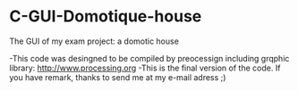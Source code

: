 C-GUI-Domotique-house
=====================

The GUI of my exam project: a domotic house

-This code was desingned to be compiled by preocessign including grqphic library: http://www.processing.org
-This is the final version of the code. If you have remark, thanks to send me at my e-mail adress ;)
